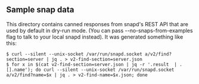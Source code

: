 ## Sample snap data

This directory contains canned responses from snapd's REST API that
are used by default in dry-run mode. (You can pass
--no-snaps-from-examples flag to talk to your local snapd instead). It
was generated something like this:

```
$ curl --silent --unix-socket /var/run/snapd.socket a/v2/find?section=server | jq . > v2-find-section=server.json
$ for x in $(cat v2-find-section=server.json | jq -r '.result  | .[].name'); do curl --silent --unix-socket /var/run/snapd.socket a/v2/find?name=$x | jq . > v2-find-name=$x.json; done
```
